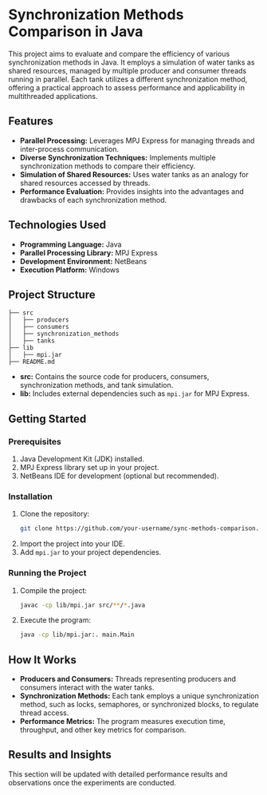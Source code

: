 # Synchronization Methods Comparison in Java

This project aims to evaluate and compare the efficiency of various synchronization methods in Java. It employs a simulation of water tanks as shared resources, managed by multiple producer and consumer threads running in parallel. Each tank utilizes a different synchronization method, offering a practical approach to assess performance and applicability in multithreaded applications.

## Features

- **Parallel Processing:** Leverages MPJ Express for managing threads and inter-process communication.
- **Diverse Synchronization Techniques:** Implements multiple synchronization methods to compare their efficiency.
- **Simulation of Shared Resources:** Uses water tanks as an analogy for shared resources accessed by threads.
- **Performance Evaluation:** Provides insights into the advantages and drawbacks of each synchronization method.

## Technologies Used

- **Programming Language:** Java
- **Parallel Processing Library:** MPJ Express
- **Development Environment:** NetBeans
- **Execution Platform:** Windows

## Project Structure

```
├── src
│   ├── producers
│   ├── consumers
│   ├── synchronization_methods
│   ├── tanks
├── lib
│   ├── mpi.jar
├── README.md
```

- **src:** Contains the source code for producers, consumers, synchronization methods, and tank simulation.
- **lib:** Includes external dependencies such as `mpi.jar` for MPJ Express.

## Getting Started

### Prerequisites

1. Java Development Kit (JDK) installed.
2. MPJ Express library set up in your project.
3. NetBeans IDE for development (optional but recommended).

### Installation

1. Clone the repository:
   ```bash
   git clone https://github.com/your-username/sync-methods-comparison.git
   ```
2. Import the project into your IDE.
3. Add `mpi.jar` to your project dependencies.

### Running the Project

1. Compile the project:
   ```bash
   javac -cp lib/mpi.jar src/**/*.java
   ```
2. Execute the program:
   ```bash
   java -cp lib/mpi.jar:. main.Main
   ```

## How It Works

- **Producers and Consumers:** Threads representing producers and consumers interact with the water tanks.
- **Synchronization Methods:** Each tank employs a unique synchronization method, such as locks, semaphores, or synchronized blocks, to regulate thread access.
- **Performance Metrics:** The program measures execution time, throughput, and other key metrics for comparison.

## Results and Insights

This section will be updated with detailed performance results and observations once the experiments are conducted.
